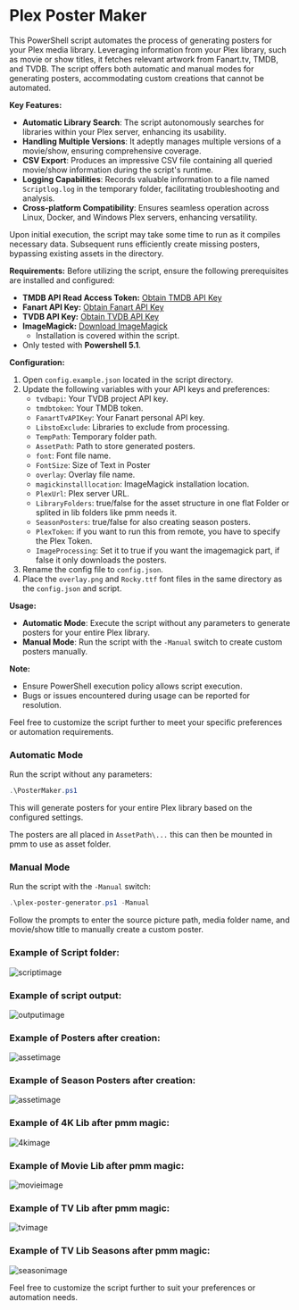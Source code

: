 # Plex Poster Maker

This PowerShell script automates the process of generating posters for your Plex media library. Leveraging information from your Plex library, such as movie or show titles, it fetches relevant artwork from Fanart.tv, TMDB, and TVDB. The script offers both automatic and manual modes for generating posters, accommodating custom creations that cannot be automated.

**Key Features:**
- **Automatic Library Search**: The script autonomously searches for libraries within your Plex server, enhancing its usability.
- **Handling Multiple Versions**: It adeptly manages multiple versions of a movie/show, ensuring comprehensive coverage.
- **CSV Export**: Produces an impressive CSV file containing all queried movie/show information during the script's runtime.
- **Logging Capabilities**: Records valuable information to a file named `Scriptlog.log` in the temporary folder, facilitating troubleshooting and analysis.
- **Cross-platform Compatibility**: Ensures seamless operation across Linux, Docker, and Windows Plex servers, enhancing versatility.

Upon initial execution, the script may take some time to run as it compiles necessary data. Subsequent runs efficiently create missing posters, bypassing existing assets in the directory.

**Requirements:**
Before utilizing the script, ensure the following prerequisites are installed and configured:

- **TMDB API Read Access Token:** [Obtain TMDB API Key](https://www.themoviedb.org/settings/api)
- **Fanart API Key:** [Obtain Fanart API Key](https://fanart.tv/get-an-api-key)
- **TVDB API Key:** [Obtain TVDB API Key](https://thetvdb.com/api-information/signup)
- **ImageMagick:** [Download ImageMagick](https://imagemagick.org/archive/binaries/ImageMagick-7.1.1-27-Q16-HDRI-x64-dll.exe)
    - Installation is covered within the script.
- Only tested with **Powershell 5.1**.

**Configuration:**
1. Open `config.example.json` located in the script directory.
2. Update the following variables with your API keys and preferences:
   - `tvdbapi`: Your TVDB project API key.
   - `tmdbtoken`: Your TMDB token.
   - `FanartTvAPIKey`: Your Fanart personal API key.
   - `LibstoExclude`: Libraries to exclude from processing.
   - `TempPath`: Temporary folder path.
   - `AssetPath`: Path to store generated posters.
   - `font`: Font file name.
   - `FontSize`: Size of Text in Poster
   - `overlay`: Overlay file name.
   - `magickinstalllocation`: ImageMagick installation location.
   - `PlexUrl`: Plex server URL.
   - `LibraryFolders`: true/false for the asset structure in one flat Folder or splited in lib folders like pmm needs it.
   - `SeasonPosters`: true/false for also creating season posters.
   - `PlexToken`: if you want to run this from remote, you have to specify the Plex Token.
   - `ImageProcessing`: Set it to true if you want the imagemagick part, if false it only downloads the posters.
3. Rename the config file to `config.json`.
4. Place the `overlay.png` and `Rocky.ttf` font files in the same directory as the `config.json` and script.

**Usage:**
- **Automatic Mode**: Execute the script without any parameters to generate posters for your entire Plex library.
- **Manual Mode**: Run the script with the `-Manual` switch to create custom posters manually.

**Note:**
- Ensure PowerShell execution policy allows script execution.
- Bugs or issues encountered during usage can be reported for resolution.

Feel free to customize the script further to meet your specific preferences or automation requirements.

### Automatic Mode

Run the script without any parameters:

```powershell
.\PosterMaker.ps1
```

This will generate posters for your entire Plex library based on the configured settings.

The posters are all placed in `AssetPath\...` this can then be mounted in pmm to use as asset folder.

### Manual Mode

Run the script with the `-Manual` switch:

```powershell
.\plex-poster-generator.ps1 -Manual
```

Follow the prompts to enter the source picture path, media folder name, and movie/show title to manually create a custom poster.


### Example of Script folder:
![scriptimage](https://i.imgur.com/MOWuO2i.png)

### Example of script output:
![outputimage](https://i.imgur.com/xzkYB6B.png)

### Example of Posters after creation:
![assetimage](https://i.imgur.com/3Snagbg.png)

### Example of Season Posters after creation:
![assetimage](https://i.imgur.com/xCea7b1.png)

### Example of 4K Lib after pmm magic:
![4kimage](https://i.imgur.com/5psJmCU.png)

### Example of Movie Lib after pmm magic:
![movieimage](https://i.imgur.com/Nfdten6.png)

### Example of TV Lib after pmm magic:
![tvimage](https://i.imgur.com/lR6lGzY.jpeg)

### Example of TV Lib Seasons after pmm magic:
![seasonimage](https://i.imgur.com/yR4xEtW.png)


Feel free to customize the script further to suit your preferences or automation needs.
